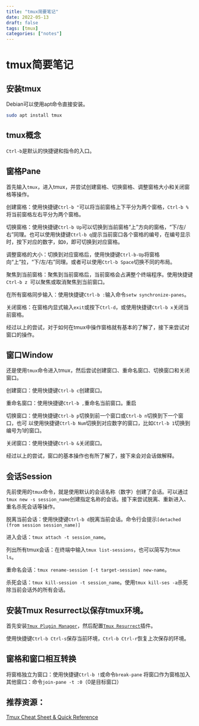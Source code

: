 ```yaml
---
title: "tmux简要笔记"
date: 2022-05-13
draft: false
tags: [tmux]
categories: ["notes"]
---
```


# tmux简要笔记

## 安装tmux
Debian可以使用apt命令直接安装。

```bash
sudo apt install tmux
```

## tmux概念
`Ctrl-b`是默认的快捷键和指令的入口。

## 窗格Pane
首先输入`tmux`，进入tmux，并尝试创建窗格、切换窗格、调整窗格大小和关闭窗格等操作。

创建窗格：使用快捷键`Ctrl-b "`可以将当前窗格上下平分为两个窗格，`Ctrl-b %`将当前窗格左右平分为两个窗格。

切换窗格：使用快捷键`Ctrl-b Up`可以切换到当前窗格“上”方向的窗格，“下/左/右”同理。也可以使用快捷键`Ctrl-b q`提示当前窗口各个窗格的编号，在编号显示时，按下对应的数字，如`0`，即可切换到对应窗格。

调整窗格的大小：切换到对应窗格后，使用快捷键`Ctrl-b-Up`将窗格向“上”拉，“下/左/右”同理。或者可以使用`Ctrl-b Space`切换不同的布局。

聚焦到当前窗格：聚焦到当前窗格后，当前窗格会占满整个终端程序。使用快捷键`Ctrl-b z
`可以聚焦或取消聚焦到当前窗口。

在所有窗格同步输入：使用快捷键`Ctrl-b :`输入命令`setw synchronize-panes`。

关闭窗格：在窗格内显式输入`exit`或按下`Ctrl-d`，或使用快捷键`Ctrl-b x`关闭当前窗格。

经过以上的尝试，对于如何在tmux中操作窗格就有基本的了解了，接下来尝试对窗口的操作。

## 窗口Window
还是使用`tmux`命令进入tmux，然后尝试创建窗口、重命名窗口、切换窗口和关闭窗口。

创建窗口：使用快捷键`Ctrl-b c`创建窗口。

重命名窗口：使用快捷键`Ctrl-b ,`重命名当前窗口。重启

切换窗口：使用快捷键`Ctrl-b p`切换到前一个窗口或`Ctrl-b n`切换到下一个窗口，也可
以使用快捷键`Ctrl-b Num`切换到对应数字的窗口，比如`Ctrl-b 1`切换到编号为1的窗口。

关闭窗口：使用快捷键`Ctrl-b &`关闭窗口。

经过以上的尝试，窗口的基本操作也有所了解了，接下来会对会话做解释。

## 会话Session
先前使用的`tmux`命令，就是使用默认的会话名称（数字）创建了会话。可以通过`tmux new -s session_name`创建指定名称的会话。接下来尝试脱离、重新进入、重名杀死会话等操作。

脱离当前会话：使用快捷键`Ctrl-b d`脱离当前会话。命令行会提示`[detached (from session session_name)]`

进入会话：`tmux attach -t session_name`。

列出所有tmux会话：在终端中输入`tmux list-sessions`，也可以简写为`tmux ls`。

重命名会话：`tmux rename-session [-t target-session] new-name`。

杀死会话：`tmux kill-session -t session_name`。使用`tmux kill-ses -a`杀死除当前会话外的所有会话。

## 安装Tmux Resurrect以保存tmux环境。

首先安装[`Tmux Plugin Manager`](https://github.com/tmux-plugins/tpm)，然后配置[`Tmux Resurrect`](https://github.com/tmux-plugins/tmux-resurrect)插件。

使用快捷键`Ctrl-b Ctrl-s`保存当前环境，`Ctrl-b Ctrl-r`恢复上次保存的环境。

## 窗格和窗口相互转换
将窗格独立为窗口：使用快捷键`Ctrl-b !`或命令`break-pane`
将窗口作为窗格加入其他窗口：命令`join-pane -t :0`（0是目标窗口）

## 推荐资源：
[Tmux Cheat Sheet & Quick Reference](https://tmuxcheatsheet.com/)